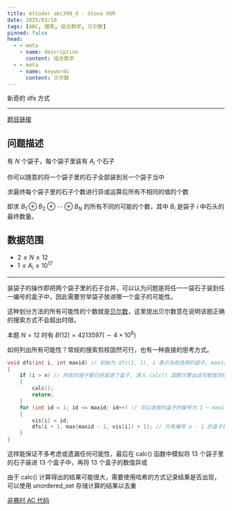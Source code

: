 ```yaml
---
title: AtCoder abc390_d - Stone XOR
date: 2025/03/10
tags: [ABC, 搜索, 组合数学, 贝尔数]
pinned: false
head:
  - - meta
    - name: description
      content: 组合数学
  - - meta
    - name: keywords
      content: 贝尔数
---
```


新奇的 dfs 方式

---

[题目链接](https://atcoder.jp/contests/abc390/tasks/abc390_d)

## 问题描述

有 $N$ 个袋子，每个袋子里装有 $A_i$ 个石子

你可以随意的将一个袋子里的石子全部装到另一个袋子当中

求最终每个袋子里的石子个数进行异或运算后所有不相同的值的个数

即求 $B_1 \oplus B_2 \oplus \cdots \oplus B_N$ 的所有不同的可能的个数，其中 $B_i$ 是袋子 $i$ 中石头的最终数量。

## 数据范围

- $2 \leq N \leq 12$
- $1 \leq A_i \leq 10^{17}$

---

装袋子的操作即把两个袋子里的石子合并，可以认为问题是将任一一袋石子装到任一编号的盒子中，因此需要穷举袋子放进哪一个盒子的可能性。

这种划分方法的所有可能性的个数就是[贝尔数](https://oi-wiki.org/math/combinatorics/bell/)，这里提出贝尔数意在说明该题正确的搜索方式不会超出时限。

本题 $N=12$ 时有 $B(12)=4213597(\sim 4\times 10^6)$

如何列出所有可能性？常规的搜索剪枝固然可行，也有一种直接的思考方式。

```C++
void dfs(int i, int maxid) // 初始为 dfs(1, 1), i 表示当前选择的袋子, maxid 表示袋子 i 可选择的最大的编号的盒子
{
    if (i > n) // 所有的袋子都已经装进了盒子, 进入 calc() 函数计算出该可能性的结果
    {
        calc();
        return;
    }
    for (int id = 1; id <= maxid; id++) // 可以选择的盒子的编号为 1 ~ maxid
    {
        vis[i] = id;
        dfs(i + 1, max(maxid - 1, vis[i]) + 1); // 只有编号 a - 1 的盒子被选择了才可选择编号为 a 的盒子的编号
    }
}
```

这样能保证不多考虑或遗漏任何可能性，最后在 calc() 函数中模拟将 13 个袋子里的石子装进 13 个盒子中，再将 13 个盒子的数值异或

由于 calc() 计算得出的结果可能很大，需要使用哈希的方式记录结果是否出现，可以使用 unordered_set 存储计算的结果以去重

[非赛时 AC 代码](https://atcoder.jp/contests/abc390/submissions/62100589)
